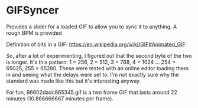 # GIFSyncer
Provides a slider for a loaded GIF to allow you to sync it to anything.  A rough BPM is provided

Definition of bits in a GIF: https://en.wikipedia.org/wiki/GIF#Animated_GIF

So, after a lot of experimenting, I figured out that the second byte of the two is longer.  It's this pattern: 1 = 256, 2 = 512, 3 = 768, 4 = 1024 ... 254 = 65025, 255 = 65280.  These were tested with an online editor loading them in and seeing what the delays were set to.  I'm not exactly sure why the standard was made like this but it's interesting anyway.  

For fun, 96602dadc865345.gif is a two frame GIF that lasts around 22 minutes (10.866666667 minutes per frame).
